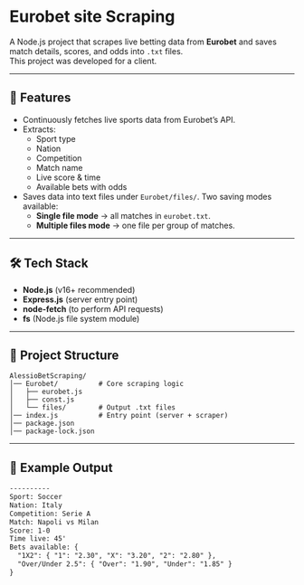 # Eurobet site Scraping

A Node.js project that scrapes live betting data from **Eurobet** and saves match details, scores, and odds into `.txt` files.  
This project was developed for a client.

---

## 🚀 Features
- Continuously fetches live sports data from Eurobet’s API.
- Extracts:
  - Sport type  
  - Nation  
  - Competition  
  - Match name  
  - Live score & time  
  - Available bets with odds
- Saves data into text files under `Eurobet/files/`. Two saving modes available:
  - **Single file mode** → all matches in `eurobet.txt`.
  - **Multiple files mode** → one file per group of matches.

---

## 🛠️ Tech Stack
- **Node.js** (v16+ recommended)
- **Express.js** (server entry point)
- **node-fetch** (to perform API requests)
- **fs** (Node.js file system module)

---

## 📂 Project Structure
```
AlessioBetScraping/
│── Eurobet/          # Core scraping logic
│   ├── eurobet.js
│   ├── const.js
│   └── files/        # Output .txt files
│── index.js          # Entry point (server + scraper)
│── package.json
│── package-lock.json
```

---

## 📄 Example Output
```txt
----------
Sport: Soccer
Nation: Italy
Competition: Serie A
Match: Napoli vs Milan
Score: 1-0
Time live: 45'
Bets available: {
  "1X2": { "1": "2.30", "X": "3.20", "2": "2.80" },
  "Over/Under 2.5": { "Over": "1.90", "Under": "1.85" }
}
```
